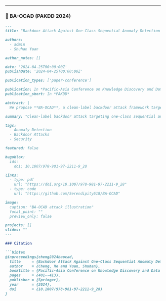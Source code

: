 
---

### 📄 BA-OCAD (PAKDD 2024)
```markdown
---
title: "Backdoor Attack Against One-Class Sequential Anomaly Detection Models (BA-OCAD)"

authors:
  - admin
  - Shuhan Yuan

author_notes: []

date: '2024-04-25T00:00:00Z'
publishDate: '2024-04-25T00:00:00Z'

publication_types: ['paper-conference']

publication: In *Pacific-Asia Conference on Knowledge Discovery and Data Mining (PAKDD 2024)*
publication_short: In *PAKDD*

abstract: |
  We propose **BA-OCAD**, a clean-label backdoor attack framework targeting one-class sequential anomaly detection models. By injecting stealthy triggers into training data, BA-OCAD enables adversaries to mislead anomaly detectors at inference while maintaining benign performance.

summary: "Clean-label backdoor attack targeting one-class sequential anomaly detection models."

tags:
  - Anomaly Detection
  - Backdoor Attacks
  - Security

featured: false

hugoblox:
  ids:
    doi: 10.1007/978-981-97-2211-9_28

links:
  - type: pdf
    url: "https://doi.org/10.1007/978-981-97-2211-9_28"
  - type: code
    url: "https://github.com/Serendipity618/BA-OCAD"

image:
  caption: "BA-OCAD attack illustration"
  focal_point: ""
  preview_only: false

projects: []
slides: ""
---

### Citation

```bibtex
@inproceedings{cheng2024baocad,
  title     = {Backdoor Attack Against One-Class Sequential Anomaly Detection Models},
  author    = {Cheng, He and Yuan, Shuhan},
  booktitle = {Pacific-Asia Conference on Knowledge Discovery and Data Mining (PAKDD)},
  pages     = {401--413},
  publisher = {Springer},
  year      = {2024},
  doi       = {10.1007/978-981-97-2211-9_28}
}
